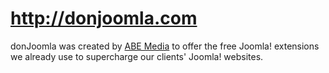 <http://donjoomla.com>
===================
donJoomla was created by [ABE Media](http://abemedia.co.uk) to offer the free Joomla! extensions we already use to supercharge our clients' Joomla! websites.
